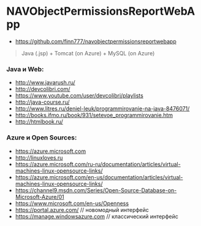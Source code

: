 # NAVObjectPermissionsReportWebApp

- https://github.com/finn777/navobjectpermissionsreportwebapp

> Java (.jsp) + Tomcat (on Azure) + MySQL (on Azure)

### Java и Web:

- http://www.javarush.ru/
- http://devcolibri.com/
- https://www.youtube.com/user/devcolibri/playlists
- http://java-course.ru/
- http://www.litres.ru/deniel-leuk/programmirovanie-na-java-8476071/
- http://books.ifmo.ru/book/931/setevoe_programmirovanie.htm
- http://htmlbook.ru/

### Azure и Open Sources:
- https://azure.microsoft.com
- http://linuxloves.ru
- https://azure.microsoft.com/ru-ru/documentation/articles/virtual-machines-linux-opensource-links/
- https://azure.microsoft.com/en-us/documentation/articles/virtual-machines-linux-opensource-links/
- https://channel9.msdn.com/Series/Open-Source-Database-on-Microsoft-Azure/01
- https://www.microsoft.com/en-us/Openness
- https://portal.azure.com/ // новомодный интерфейс
- https://manage.windowsazure.com // классический интерфейс
